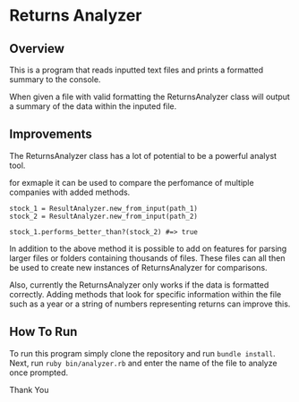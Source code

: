 # Returns Analyzer 

## Overview

This is a program that reads inputted text files and prints a formatted summary to the console.

When given a file with valid formatting the ReturnsAnalyzer class will output a summary of the data within the inputed file.

## Improvements

The ReturnsAnalyzer class has a lot of potential to be a powerful analyst tool.

for exmaple it can be used to compare the perfomance of multiple companies with added methods.

```
stock_1 = ResultAnalyzer.new_from_input(path_1)
stock_2 = ResultAnalyzer.new_from_input(path_2)

stock_1.performs_better_than?(stock_2) #=> true
```
In addition to the above method it is possible to add on features for parsing larger files or folders containing thousands of files. These files can all then be used to create new instances of ReturnsAnalyzer for comparisons.

Also, currently the ReturnsAnalyzer only works if the data is formatted correctly. Adding methods that look for specific information within the file such as a year or a string of numbers representing returns can improve this.

## How To Run

To run this program simply clone the repository and run `bundle install`. Next, run `ruby bin/analyzer.rb` and enter the name of the file to analyze once prompted.


Thank You